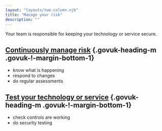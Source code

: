 ```yaml
---
layout: "layouts/two-column.njk"
title: "Manage your risk"
description: ""
---
```


Your team is responsible for keeping your technology or service secure. 

## [Continuously manage risk](/secure-by-design/continuously-manage-risk ) {.govuk-heading-m .govuk-!-margin-bottom-1}

- know what is happening
- respond to changes
- do regular assessments

## [Test your technology or service](/service-assessments/test-your-technology-or-service) {.govuk-heading-m .govuk-!-margin-bottom-1}

- check controls are working
- do security testing

